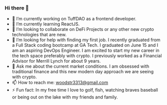 ### Hi there 👋
- 🔭 I’m currently working on TuffDAO as a frontend developer. 
- 🌱 I’m currently learning ReactJS. 
- 👯 I’m looking to collaborate on DeFi Projects or any other new crypto technologies that are new.
- 🤔 I’m looking for help with finding my first job. I recently graduated from a Full Stack coding bootcamp at GA Tech. I graduated on June 15 and I am an aspiring DevOps Engineer. I am excited to start my new career in the tech space preferably with crypto. I previously worked as a Financial Advisor for Merrill Lynch for about 9 years.
- 💬 Ask me about the current market conditions. I am obsessed with traditional finance and this new modern day approach we are seeing with crypto. 
- 📫 How to reach me: woodstr3313@gmail.com 
- ⚡ Fun fact: In my free time I love to golf, fish, watching braves baseball or being out on the lake with my friends and family.

<!--
**woodstr3313/woodstr3313** is a ✨ _special_ ✨ repository because its `README.md` (this file) appears on your GitHub profile.

Here are some ideas to get you started:

- 🔭 I’m currently working on ...
- 🌱 I’m currently learning ...
- 👯 I’m looking to collaborate on ...
- 🤔 I’m looking for help with ...
- 💬 Ask me about ...
- 📫 How to reach me: ...
- ⚡ Fun fact: ...
-->
